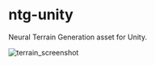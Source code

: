 # ntg-unity
Neural Terrain Generation asset for Unity.

![terrain_screenshot](./Images/readme_image.png)
